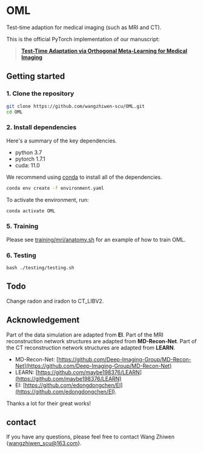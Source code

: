 # OML
Test-time adaption for medical imaging (such as MRI and CT).

This is the official PyTorch implementation of our manuscript:

> [**Test-Time Adaptation via Orthogonal Meta-Learning for Medical Imaging**](xxx)

## Getting started

###  1. Clone the repository
```bash
git clone https://github.com/wangzhiwen-scu/OML.git
cd OML
```

### 2. Install dependencies

Here's a summary of the key dependencies.
- python 3.7
- pytorch 1.7.1
- cuda: 11.0

We recommend using [conda](https://docs.conda.io/en/latest/) to install all of the dependencies.

```bash
conda env create -f environment.yaml
```
To activate the environment, run:

```bash
conda activate OML
```

### 5. Training

Please see [training/mri/anatomy.sh](anatomy.sh) for an example of how to train OML.

### 6. Testing

```
bash ./testing/testing.sh
```

## Todo
Change radon and iradon to CT_LIBV2.

## Acknowledgement

Part of the data simulation are adapted from **EI**. 
Part of the MRI reconstruction network structures are adapted from **MD-Recon-Net**.
Part of the CT reconstruction network structures are adapted from **LEARN**.

+ MD-Recon-Net: [https://github.com/Deep-Imaging-Group/MD-Recon-Net](https://github.com/Deep-Imaging-Group/MD-Recon-Net)
+ LEARN: [https://github.com/maybe198376/LEARN](https://github.com/maybe198376/LEARN)
+ EI: [https://github.com/edongdongchen/EI](https://github.com/edongdongchen/EI).

Thanks a lot for their great works!

## contact
If you have any questions, please feel free to contact Wang Zhiwen {wangzhiwen_scu@163.com}.

 <!-- ## Citation

If you find this project useful, please consider citing:

```bibtex
@article{wang2024promoting,
  title={Promoting fast MR imaging pipeline by full-stack AI},
  author={Wang, Zhiwen and Li, Bowen and Yu, Hui and Zhang, Zhongzhou and Ran, Maosong and Xia, Wenjun and Yang, Ziyuan and Lu, Jingfeng and Chen, Hu and Zhou, Jiliu and others},
  journal={Iscience},
  volume={27},
  number={1},
  year={2024},
  publisher={Elsevier}
}
``` -->